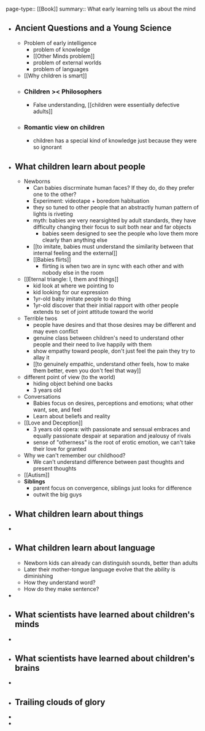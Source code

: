 page-type:: [[Book]]
summary:: What early learning tells us about the mind

- ## Ancient Questions and a Young Science
	- Problem of early intelligence
		- problem of knowledge
		- [[Other Minds problem]]
		- problem of external worlds
		- problem of languages
	- [[Why children is smart]]
	- ### Children >< Philosophers
		- False understanding, [[children were essentially defective adults]]
	- ### Romantic view on children
		- children has a special kind of knowledge just because they were so ignorant
- ## What children learn about people
	- Newborns
		- Can babies discrminate human faces? If they do, do they prefer one to the other?
		- Experiment: videotape + boredom habituation
		- they so tuned to other people that an abstractly human pattern of lights is riveting
		- myth: babies are very nearsighted by adult standards, they have difficulty changing their focus to suit both near and far objects
			- babies seem designed to see the people who love them more clearly than anything else
		- [[to imitate, babies must understand the similarity between that internal feeling and the external]]
		- [[Babies flirts]]
			- flirting is when two are in sync with each other and with nobody else in the room
	- [[Eternal triangle: I, them and things]]
		- kid look at where we pointing to
		- kid looking for our expression
		- 1yr-old baby imitate people to do thing
		- 1yr-old discover that their initial rapport with other people extends to set of joint attitude toward the world
	- Terrible twos
		- people have desires and that those desires may be different and may even conflict
		- genuine class between children's need to understand other people and their need to live happily with them
		- show empathy toward people, don't just feel the pain they try to allay it
		- [[to genuinely empathic, understand other feels, how to make them better, even you don't feel that way]]
	- different point of view (to the world)
		- hiding object behind one backs
		- 3 years old
	- Conversations
		- Babies focus on desires, perceptions and emotions; what other want, see, and feel
		- Learn about beliefs and reality
	- [[Love and Deception]]
		- 3 years old opera: with passionate and sensual embraces and equally passionate despair at separation and jealousy of rivals
		- sense of "otherness" is the root of erotic emotion, we can't take their love for granted
	- Why we can't remember our childhood?
		- We can't understand difference between past thoughts and present thoughts
	- [[Autism]]
	- **Siblings**
		- parent focus on convergence, siblings just looks for difference
		- outwit the big guys
- ## What children learn about things
-
- ## What children learn about language
	- Newborn kids can already can distinguish sounds, better than adults
	- Later their mother-tongue language evolve that the ability is diminishing
	- How they understand word?
	- How do they make sentence?
-
- ## What scientists have learned about children's minds
-
- ## What scientists have learned about children's brains
-
- ## Trailing clouds of glory
-
-